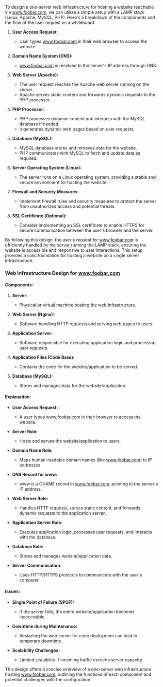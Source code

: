 To design a one-server web infrastructure for hosting a website reachable via www.foobar.com, we can utilize a simple setup with a LAMP stack (Linux, Apache, MySQL, PHP). Here's a breakdown of the components and the flow of the user request on a whiteboard:

1. **User Access Request:**
   - User types www.foobar.com in their web browser to access the website.

2. **Domain Name System (DNS):**
   - www.foobar.com is resolved to the server's IP address through DNS.

3. **Web Server (Apache):**
   - The user request reaches the Apache web server running on the server.
   - Apache serves static content and forwards dynamic requests to the PHP processor.

4. **PHP Processor:**
   - PHP processes dynamic content and interacts with the MySQL database if needed.
   - It generates dynamic web pages based on user requests.

5. **Database (MySQL):**
   - MySQL database stores and retrieves data for the website.
   - PHP communicates with MySQL to fetch and update data as required.

6. **Server Operating System (Linux):**
   - The server runs on a Linux operating system, providing a stable and secure environment for hosting the website.

7. **Firewall and Security Measures:**
   - Implement firewall rules and security measures to protect the server from unauthorized access and potential threats.

8. **SSL Certificate (Optional):**
   - Consider implementing an SSL certificate to enable HTTPS for secure communication between the user's browser and the server.

By following this design, the user's request for www.foobar.com is efficiently handled by the server running the LAMP stack, ensuring the website is accessible and responsive to user interactions. This setup provides a solid foundation for hosting a website on a single server infrastructure.








### Web Infrastructure Design for www.foobar.com

#### Components:

1. **Server:**
   - Physical or virtual machine hosting the web infrastructure.

2. **Web Server (Nginx):**
   - Software handling HTTP requests and serving web pages to users.

3. **Application Server:**
   - Software responsible for executing application logic and processing user requests.

4. **Application Files (Code Base):**
   - Contains the code for the website/application to be served.

5. **Database (MySQL):**
   - Stores and manages data for the website/application.

#### Explanation:

- **User Access Request:**
   - A user types www.foobar.com in their browser to access the website.

- **Server Role:**
   - Hosts and serves the website/application to users.

- **Domain Name Role:**
   - Maps human-readable domain names (like www.foobar.com) to IP addresses.

- **DNS Record for www:**
   - www is a CNAME record in www.foobar.com, pointing to the server's IP address.

- **Web Server Role:**
   - Handles HTTP requests, serves static content, and forwards dynamic requests to the application server.

- **Application Server Role:**
   - Executes application logic, processes user requests, and interacts with the database.

- **Database Role:**
   - Stores and manages website/application data.

- **Server Communication:**
   - Uses HTTP/HTTPS protocols to communicate with the user's computer.

#### Issues:

- **Single Point of Failure (SPOF):**
   - If the server fails, the entire website/application becomes inaccessible.

- **Downtime during Maintenance:**
   - Restarting the web server for code deployment can lead to temporary downtime.

- **Scalability Challenges:**
   - Limited scalability if incoming traffic exceeds server capacity.

This design offers a concise overview of a one-server web infrastructure hosting www.foobar.com, outlining the functions of each component and potential challenges with the configuration.
